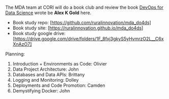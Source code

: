 
The MDA team at CORI will do a book club and review the book [DevOps for Data Science](https://do4ds.com/) wrote be **Alex K Gold** here.

- Book study repo: [https://github.com/ruralinnovation/mda_do4ds]
- Book study site: [https://ruralinnovation.github.io/mda_do4ds]
- Book study google drive: [https://drive.google.com/drive/folders/1F_8fxj3gkyS5yHvmrzO2L__C6xXnAzO7]


Planning:

1. Introduction + Environments as Code: Olivier
2. Data Project Architecture: John
3. Databases and Data APIs: Brittany
4. Logging and Monitoring: Dolley
5. Deployments and Code Promotion: Camden
6. Demystifying Docker: John

